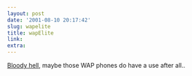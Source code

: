 ```yaml
---
layout: post
date: '2001-08-10 20:17:42'
slug: wapelite
title: wapElite
link: 
extra: 
---
```


[Bloody hell](http://www.phink.net/elite/), maybe those WAP phones do have a use after all..